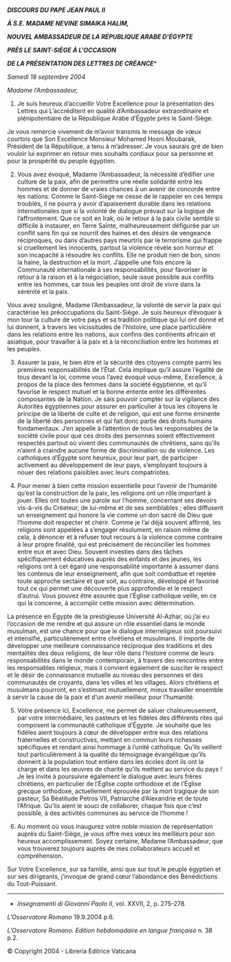 ***DISCOURS DU PAPE JEAN PAUL II***

***À S.E. MADAME NEVINE SIMAIKA HALIM,***

***NOUVEL AMBASSADEUR DE LA RÉPUBLIQUE ARABE D'ÉGYPTE***

***PRÈS LE SAINT-SIÈGE À L'OCCASION***

***DE LA PRÉSENTATION DES LETTRES DE CRÉANCE****

*Samedi 18 septembre 2004*

*Madame l’Ambassadeur,*

1. Je suis heureux d’accueillir Votre Excellence pour la présentation des Lettres qui L’accréditent en qualité d’Ambassadeur extraordinaire et plénipotentiaire de la République Arabe d’Égypte près le Saint-Siège.

Je vous remercie vivement de m’avoir transmis le message de vœux courtois que Son Excellence Monsieur Mohamed Hosni Moubarak, Président de la République, a tenu à m’adresser. Je vous saurais gré de bien vouloir lui exprimer en retour mes souhaits cordiaux pour sa personne et pour la prospérité du peuple égyptien.

2. Vous avez évoqué, Madame l’Ambassadeur, la nécessité d’édifier une culture de la paix, afin de permettre une réelle solidarité entre les hommes et de donner de vraies chances à un avenir de concorde entre les nations. Comme le Saint-Siège ne cesse de le rappeler en ces temps troublés, il ne pourra y avoir d’apaisement durable dans les relations internationales que si la volonté de dialogue prévaut sur la logique de l’affrontement. Que ce soit en Irak, où le retour à la paix civile semble si difficile à instaurer, en Terre Sainte, malheureusement défigurée par un conflit sans fin qui se nourrit des haines et des désirs de vengeance réciproques, ou dans d’autres pays meurtris par le terrorisme qui frappe si cruellement les innocents, partout la violence révèle son horreur et son incapacité à résoudre les conflits. Elle ne produit rien de bon, sinon la haine, la destruction et la mort. J’appelle une fois encore la Communauté internationale à ses responsabilités, pour favoriser le retour à la raison et à la négociation, seule issue possible aux conflits entre les hommes, car tous les peuples ont droit de vivre dans la sérénité et la paix.

Vous avez souligné, Madame l’Ambassadeur, la volonté de servir la paix qui caractérise les préoccupations du Saint-Siège. Je suis heureux d’évoquer à mon tour la culture de votre pays et sa tradition politique qui lui ont donné et lui donnent, à travers les vicissitudes de l’histoire, une place particulière dans les relations entre les nations, aux confins des continents africain et asiatique, pour travailler à la paix et à la réconciliation entre les hommes et les peuples.

3. Assurer la paix, le bien être et la sécurité des citoyens compte parmi les premières responsabilités de l’État. Cela implique qu’il assure l’égalité de tous devant la loi, comme vous l’avez évoqué vous-même, Excellence, à propos de la place des femmes dans la société égyptienne, et qu’il favorise le respect mutuel et la bonne entente entre les différentes composantes de la Nation. Je sais pouvoir compter sur la vigilance des Autorités égyptiennes pour assurer en particulier à tous les citoyens le principe de la liberté de culte et de religion, qui est une forme éminente de la liberté des personnes et qui fait donc partie des droits humains fondamentaux. J’en appelle à l’attention de tous les responsables de la société civile pour que ces droits des personnes soient effectivement respectés partout où vivent des communautés de chrétiens, sans qu’ils n’aient à craindre aucune forme de discrimination ou de violence. Les catholiques d’Égypte sont heureux, pour leur part, de participer activement au développement de leur pays, s’employant toujours à nouer des relations paisibles avec leurs compatriotes.

4. Pour mener à bien cette mission essentielle pour l’avenir de l’humanité qu’est la construction de la paix, les religions ont un rôle important à jouer. Elles ont toutes une parole sur l’homme, concernant ses devoirs vis-à-vis du Créateur, de lui-même et de ses semblables ; elles diffusent un enseignement qui honore la vie comme un don sacré de Dieu que l’homme doit respecter et chérir. Comme je l’ai déjà souvent affirmé, les religions sont appelées à s’engager résolument, en raison même de cela, à dénoncer et à refuser tout recours à la violence comme contraire à leur propre finalité, qui est précisément de réconcilier les hommes entre eux et avec Dieu. Souvent investies dans des tâches spécifiquement éducatives auprès des enfants et des jeunes, les religions ont à cet égard une responsabilité importante à assumer dans les contenus de leur enseignement, afin que soit combattue et rejetée toute approche sectaire et que soit, au contraire, développé et favorisé tout ce qui permet une découverte plus approfondie et le respect d’autrui. Vous pouvez être assurée que l’Église catholique veille, en ce qui la concerne, à accomplir cette mission avec détermination.

La présence en Égypte de la prestigieuse Université Al-Azhar, où j’ai eu l’occasion de me rendre et qui assure un rôle essentiel dans le monde musulman, est une chance pour que le dialogue interreligieux soit poursuivi et intensifié, particulièrement entre chrétiens et musulmans. Il importe de développer une meilleure connaissance réciproque des traditions et des mentalités des deux religions, de leur rôle dans l’histoire comme de leurs responsabilités dans le monde contemporain, à travers des rencontres entre les responsables religieux, mais il convient également de susciter le respect et le désir de connaissance mutuelle au niveau des personnes et des communautés de croyants, dans les villes et les villages. Alors chrétiens et musulmans pourront, en s’estimant mutuellement, mieux travailler ensemble à servir la cause de la paix et d’un avenir meilleur pour l’humanité.

5. Votre présence ici, Excellence, me permet de saluer chaleureusement, par votre intermédiaire, les pasteurs et les fidèles des différents rites qui composent la communauté catholique d’Égypte. Je souhaite que les fidèles aient toujours à cœur de développer entre eux des relations fraternelles et constructives, mettant en commun leurs richesses spécifiques et rendant ainsi hommage à l’unité catholique. Qu’ils veillent tout particulièrement à la qualité du témoignage évangélique qu’ils donnent à la population tout entière dans les écoles dont ils ont la charge et dans les œuvres de charité qu’ils mettent au service du pays ! Je les invite à poursuivre également le dialogue avec leurs frères chrétiens, en particulier de l’Église copte orthodoxe et de l’Église grecque orthodoxe, actuellement éprouvée par la mort tragique de son pasteur, Sa Béatitude Petros VII, Patriarche d’Alexandrie et de toute l’Afrique. Qu’ils aient le souci de collaborer, chaque fois que c’est possible, à des activités communes au service de l’homme !

6. Au moment où vous inaugurez votre noble mission de représentation auprès du Saint-Siège, je vous offre mes vœux les meilleurs pour son heureux accomplissement. Soyez certaine, Madame l’Ambassadeur, que vous trouverez toujours auprès de mes collaborateurs accueil et compréhension.

Sur Votre Excellence, sur sa famille, ainsi que sur tout le peuple égyptien et sur ses dirigeants, j’invoque de grand cœur l’abondance des Bénédictions du Tout-Puissant.

* * *

* *Insegnamenti di Giovanni Paolo II*, vol. XXVII, 2, p. 275-278.

*L'Osservatore Romano* 19.9.2004 p.6.

*L'Osservatore Romano. Edition hebdomadaire en langue française* n. 38 p.2.

© Copyright 2004 - Libreria Editrice Vaticana